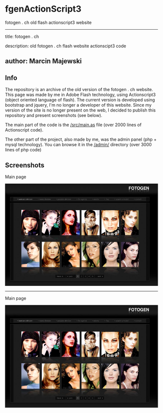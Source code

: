 # fgenActionScript3
fotogen . ch old flash actionscript3 website

---
title: fotogen . ch

description: old fotogen . ch flash website actionscipt3 code 

author: Marcin Majewski
---

## Info

The repository is an archive of the old version of the fotogen . ch website. This page was made by me in Adobe Flash technology, using Actionscript3 (object oriented language of flash). The current version is developed using bootstrap and jquery, I'm no longer a developer of this website. Since my version of the site is no longer present on the web, I decided to publish this repository and present screenshots (see below).

The main part of the code is the [/src/main.as](/src/main.as) file (over 2000 lines of Actionscript code).

The other part of the project, also made by me, was the admin panel (php + mysql technology). You can browse it in the [/admin/](/admin/)  directory (over 3000 lines of php code)

## Screenshots

Main page

![screenshot1](/screenshots/s1.jpg "screenshot1")

*****

Main page

![screenshot1](/screenshots/s1.jpg "screenshot1")